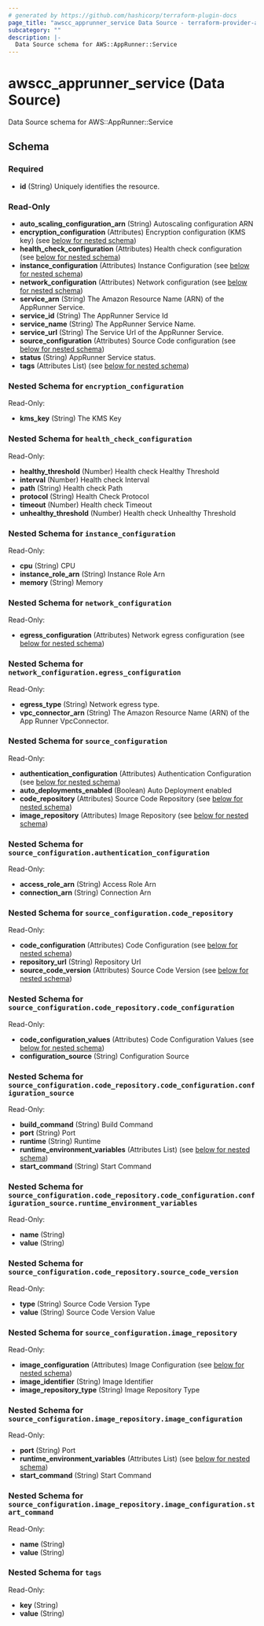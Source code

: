 ```yaml
---
# generated by https://github.com/hashicorp/terraform-plugin-docs
page_title: "awscc_apprunner_service Data Source - terraform-provider-awscc"
subcategory: ""
description: |-
  Data Source schema for AWS::AppRunner::Service
---
```


# awscc_apprunner_service (Data Source)

Data Source schema for AWS::AppRunner::Service



<!-- schema generated by tfplugindocs -->
## Schema

### Required

- **id** (String) Uniquely identifies the resource.

### Read-Only

- **auto_scaling_configuration_arn** (String) Autoscaling configuration ARN
- **encryption_configuration** (Attributes) Encryption configuration (KMS key) (see [below for nested schema](#nestedatt--encryption_configuration))
- **health_check_configuration** (Attributes) Health check configuration (see [below for nested schema](#nestedatt--health_check_configuration))
- **instance_configuration** (Attributes) Instance Configuration (see [below for nested schema](#nestedatt--instance_configuration))
- **network_configuration** (Attributes) Network configuration (see [below for nested schema](#nestedatt--network_configuration))
- **service_arn** (String) The Amazon Resource Name (ARN) of the AppRunner Service.
- **service_id** (String) The AppRunner Service Id
- **service_name** (String) The AppRunner Service Name.
- **service_url** (String) The Service Url of the AppRunner Service.
- **source_configuration** (Attributes) Source Code configuration (see [below for nested schema](#nestedatt--source_configuration))
- **status** (String) AppRunner Service status.
- **tags** (Attributes List) (see [below for nested schema](#nestedatt--tags))

<a id="nestedatt--encryption_configuration"></a>
### Nested Schema for `encryption_configuration`

Read-Only:

- **kms_key** (String) The KMS Key


<a id="nestedatt--health_check_configuration"></a>
### Nested Schema for `health_check_configuration`

Read-Only:

- **healthy_threshold** (Number) Health check Healthy Threshold
- **interval** (Number) Health check Interval
- **path** (String) Health check Path
- **protocol** (String) Health Check Protocol
- **timeout** (Number) Health check Timeout
- **unhealthy_threshold** (Number) Health check Unhealthy Threshold


<a id="nestedatt--instance_configuration"></a>
### Nested Schema for `instance_configuration`

Read-Only:

- **cpu** (String) CPU
- **instance_role_arn** (String) Instance Role Arn
- **memory** (String) Memory


<a id="nestedatt--network_configuration"></a>
### Nested Schema for `network_configuration`

Read-Only:

- **egress_configuration** (Attributes) Network egress configuration (see [below for nested schema](#nestedatt--network_configuration--egress_configuration))

<a id="nestedatt--network_configuration--egress_configuration"></a>
### Nested Schema for `network_configuration.egress_configuration`

Read-Only:

- **egress_type** (String) Network egress type.
- **vpc_connector_arn** (String) The Amazon Resource Name (ARN) of the App Runner VpcConnector.



<a id="nestedatt--source_configuration"></a>
### Nested Schema for `source_configuration`

Read-Only:

- **authentication_configuration** (Attributes) Authentication Configuration (see [below for nested schema](#nestedatt--source_configuration--authentication_configuration))
- **auto_deployments_enabled** (Boolean) Auto Deployment enabled
- **code_repository** (Attributes) Source Code Repository (see [below for nested schema](#nestedatt--source_configuration--code_repository))
- **image_repository** (Attributes) Image Repository (see [below for nested schema](#nestedatt--source_configuration--image_repository))

<a id="nestedatt--source_configuration--authentication_configuration"></a>
### Nested Schema for `source_configuration.authentication_configuration`

Read-Only:

- **access_role_arn** (String) Access Role Arn
- **connection_arn** (String) Connection Arn


<a id="nestedatt--source_configuration--code_repository"></a>
### Nested Schema for `source_configuration.code_repository`

Read-Only:

- **code_configuration** (Attributes) Code Configuration (see [below for nested schema](#nestedatt--source_configuration--code_repository--code_configuration))
- **repository_url** (String) Repository Url
- **source_code_version** (Attributes) Source Code Version (see [below for nested schema](#nestedatt--source_configuration--code_repository--source_code_version))

<a id="nestedatt--source_configuration--code_repository--code_configuration"></a>
### Nested Schema for `source_configuration.code_repository.code_configuration`

Read-Only:

- **code_configuration_values** (Attributes) Code Configuration Values (see [below for nested schema](#nestedatt--source_configuration--code_repository--code_configuration--code_configuration_values))
- **configuration_source** (String) Configuration Source

<a id="nestedatt--source_configuration--code_repository--code_configuration--code_configuration_values"></a>
### Nested Schema for `source_configuration.code_repository.code_configuration.configuration_source`

Read-Only:

- **build_command** (String) Build Command
- **port** (String) Port
- **runtime** (String) Runtime
- **runtime_environment_variables** (Attributes List) (see [below for nested schema](#nestedatt--source_configuration--code_repository--code_configuration--configuration_source--runtime_environment_variables))
- **start_command** (String) Start Command

<a id="nestedatt--source_configuration--code_repository--code_configuration--configuration_source--runtime_environment_variables"></a>
### Nested Schema for `source_configuration.code_repository.code_configuration.configuration_source.runtime_environment_variables`

Read-Only:

- **name** (String)
- **value** (String)




<a id="nestedatt--source_configuration--code_repository--source_code_version"></a>
### Nested Schema for `source_configuration.code_repository.source_code_version`

Read-Only:

- **type** (String) Source Code Version Type
- **value** (String) Source Code Version Value



<a id="nestedatt--source_configuration--image_repository"></a>
### Nested Schema for `source_configuration.image_repository`

Read-Only:

- **image_configuration** (Attributes) Image Configuration (see [below for nested schema](#nestedatt--source_configuration--image_repository--image_configuration))
- **image_identifier** (String) Image Identifier
- **image_repository_type** (String) Image Repository Type

<a id="nestedatt--source_configuration--image_repository--image_configuration"></a>
### Nested Schema for `source_configuration.image_repository.image_configuration`

Read-Only:

- **port** (String) Port
- **runtime_environment_variables** (Attributes List) (see [below for nested schema](#nestedatt--source_configuration--image_repository--image_configuration--runtime_environment_variables))
- **start_command** (String) Start Command

<a id="nestedatt--source_configuration--image_repository--image_configuration--runtime_environment_variables"></a>
### Nested Schema for `source_configuration.image_repository.image_configuration.start_command`

Read-Only:

- **name** (String)
- **value** (String)





<a id="nestedatt--tags"></a>
### Nested Schema for `tags`

Read-Only:

- **key** (String)
- **value** (String)


